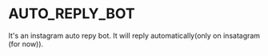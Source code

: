 # AUTO_REPLY_BOT
It's an instagram auto repy bot. It will reply automatically(only on insatagram (for now)).
